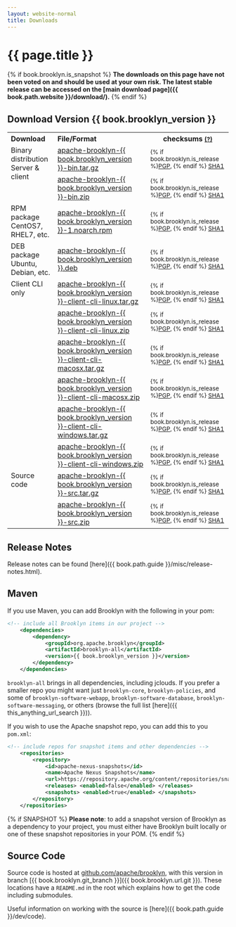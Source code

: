 ```yaml
---
layout: website-normal
title: Downloads
---
```

# {{ page.title }}


{% if book.brooklyn.is_snapshot %}
**The downloads on this page have not been voted on and should be used at your own risk.
The latest stable release can be accessed on the [main download page]({{ book.path.website }}/download/).**
{% endif %}


## Download Version {{ book.brooklyn_version }}

<table class="table">
  <tr>
	<th style='text-align:left'>Download</th>
	<th style='text-align:left'>File/Format</th>
	<th>checksums <small><a href="{{ book.path.website }}/download/verify.html" title='Instructions on verifying the integrity of your downloads.{% if book.brooklyn.is_snapshot %} May not be available for SNAPSHOT artifacts.{% endif %}'>(?)</a></small></th>
  </tr>
  <tr>
	<td style='text-align:left;vertical-align:top' rowspan='2'>Binary distribution<br />Server &amp; client</td>
	<td style='text-align:left'><a href='{{ book.brooklyn.download_prefix }}-bin.tar.gz' title='Download TGZ archive'>apache-brooklyn-{{ book.brooklyn_version }}-bin.tar.gz</a></td>
	<td ><small>
	  {% if book.brooklyn.is_release %}<a href='{{ book.brooklyn.hash_download_prefix }}-bin.tar.gz.asc'>PGP</a>, {% endif %}
	  <a href='{{ book.hash_brooklyn.download_prefix }}-bin.tar.gz.sha1'>SHA1</a></small></td>
  </tr>
  <tr>
	<td style='text-align:left'><a href='{{ book.brooklyn.download_prefix }}-bin.zip' title='Download ZIP archive'>apache-brooklyn-{{ book.brooklyn_version }}-bin.zip</a></td>
	<td><small>
	  {% if book.brooklyn.is_release %}<a href='{{ book.brooklyn.hash_download_prefix }}-bin.zip.asc'>PGP</a>, {% endif %}
	  <a href='{{ book.brooklyn.hash_download_prefix }}-bin.zip.sha1'>SHA1</a></small></td>
  </tr>
  <tr>
	<td style='text-align:left;vertical-align:top'>RPM package<br />CentOS7, RHEL7, etc.</td>
	<td style='text-align:left'><a href='{{ book.brooklyn.download_prefix }}-1.noarch.rpm' title='Download RPM package'>apache-brooklyn-{{ book.brooklyn_version }}-1.noarch.rpm</a></td>
	<td><small>
	  {% if book.brooklyn.is_release %}<a href='{{ book.brooklyn.hash_download_prefix }}-1.noarch.rpm.asc'>PGP</a>, {% endif %}
	  <a href='{{ book.brooklyn.hash_download_prefix }}-1.noarch.rpm.sha1'>SHA1</a></small></td>
  </tr>
  <tr>
	<td style='text-align:left;vertical-align:top'>DEB package<br />Ubuntu, Debian, etc.</td>
	<td style='text-align:left'><a href='{{ book.brooklyn.download_prefix }}.deb' title='Download DEB package'>apache-brooklyn-{{ book.brooklyn_version }}.deb</a></td>
	<td><small>
	  {% if book.brooklyn.is_release %}<a href='{{ book.brooklyn.hash_download_prefix }}.deb.asc'>PGP</a>, {% endif %}
	  <a href='{{ book.brooklyn.hash_download_prefix }}.deb.sha1'>SHA1</a></small></td>
  </tr>
  <tr>
	<td style='text-align:left;vertical-align:top' rowspan='6'>Client CLI only</td>
	<td style='text-align:left'><a href='{{ book.brooklyn.download_prefix }}-client-cli-linux.tar.gz' title='Download client CLI linux TGZ archive'>apache-brooklyn-{{ book.brooklyn_version }}-client-cli-linux.tar.gz</a></td>
	<td ><small>
	  {% if book.brooklyn.is_release %}<a href='{{ book.brooklyn.hash_download_prefix }}-client-cli-linux.tar.gz.asc'>PGP</a>, {% endif %}
	  <a href='{{ book.hash_brooklyn.download_prefix }}-client-cli-linux.tar.gz.sha1'>SHA1</a></small></td>
  </tr>
  <tr>
	<td style='text-align:left'><a href='{{ book.brooklyn.download_prefix }}-client-cli-linux.zip' title='Download client CLI linux ZIP archive'>apache-brooklyn-{{ book.brooklyn_version }}-client-cli-linux.zip</a></td>
	<td><small>
	  {% if book.brooklyn.is_release %}<a href='{{ book.brooklyn.hash_download_prefix }}-client-cli-linux.zip.asc'>PGP</a>, {% endif %}
	  <a href='{{ book.brooklyn.hash_download_prefix }}-client-cli-linux.zip.sha1'>SHA1</a></small></td>
  </tr>
  <tr>
	<td style='text-align:left'><a href='{{ book.brooklyn.download_prefix }}-client-cli-macosx.tar.gz' title='Download client CLI macosx TGZ archive'>apache-brooklyn-{{ book.brooklyn_version }}-client-cli-macosx.tar.gz</a></td>
	<td ><small>
	  {% if book.brooklyn.is_release %}<a href='{{ book.brooklyn.hash_download_prefix }}-client-cli-macosx.tar.gz.asc'>PGP</a>, {% endif %}
	  <a href='{{ book.hash_brooklyn.download_prefix }}-client-cli-macosx.tar.gz.sha1'>SHA1</a></small></td>
  </tr>
  <tr>
	<td style='text-align:left'><a href='{{ book.brooklyn.download_prefix }}-client-cli-macosx.zip' title='Download client CLI macosx ZIP archive'>apache-brooklyn-{{ book.brooklyn_version }}-client-cli-macosx.zip</a></td>
	<td><small>
	  {% if book.brooklyn.is_release %}<a href='{{ book.brooklyn.hash_download_prefix }}-client-cli-macosx.zip.asc'>PGP</a>, {% endif %}
	  <a href='{{ book.brooklyn.hash_download_prefix }}-client-cli-macosx.zip.sha1'>SHA1</a></small></td>
  </tr>
  <tr>
	<td style='text-align:left'><a href='{{ book.brooklyn.download_prefix }}-client-cli-windows.tar.gz' title='Download client CLI windows TGZ archive'>apache-brooklyn-{{ book.brooklyn_version }}-client-cli-windows.tar.gz</a></td>
	<td ><small>
	  {% if book.brooklyn.is_release %}<a href='{{ book.brooklyn.hash_download_prefix }}-client-cli-windows.tar.gz.asc'>PGP</a>, {% endif %}
	  <a href='{{ book.hash_brooklyn.download_prefix }}-client-cli-windows.tar.gz.sha1'>SHA1</a></small></td>
  </tr>
  <tr>
	<td style='text-align:left'><a href='{{ book.brooklyn.download_prefix }}-client-cli-windows.zip' title='Download client CLI windows ZIP archive'>apache-brooklyn-{{ book.brooklyn_version }}-client-cli-windows.zip</a></td>
	<td><small>
	  {% if book.brooklyn.is_release %}<a href='{{ book.brooklyn.hash_download_prefix }}-client-cli-windows.zip.asc'>PGP</a>, {% endif %}
	  <a href='{{ book.brooklyn.hash_download_prefix }}-client-cli-windows.zip.sha1'>SHA1</a></small></td>
  </tr>
  <tr>
	<td style='text-align:left;vertical-align:top' rowspan='2'>Source code</td>
	<td style='text-align:left'><a href='{{ book.brooklyn.download_prefix }}-src.tar.gz' title='Download source TGZ archive'>apache-brooklyn-{{ book.brooklyn_version }}-src.tar.gz</a></td>
	<td ><small>
	  {% if book.brooklyn.is_release %}<a href='{{ book.brooklyn.hash_download_prefix }}-src.tar.gz.asc'>PGP</a>, {% endif %}
	  <a href='{{ book.hash_brooklyn.download_prefix }}-src.tar.gz.sha1'>SHA1</a></small></td>
  </tr>
  <tr>
	<td style='text-align:left'><a href='{{ book.brooklyn.download_prefix }}-src.zip' title='Download source ZIP archive'>apache-brooklyn-{{ book.brooklyn_version }}-src.zip</a></td>
	<td><small>
	  {% if book.brooklyn.is_release %}<a href='{{ book.brooklyn.hash_download_prefix }}-src.zip.asc'>PGP</a>, {% endif %}
	  <a href='{{ book.brooklyn.hash_download_prefix }}-src.zip.sha1'>SHA1</a></small></td>
  </tr>
</table>


## Release Notes

Release notes can be found [here]({{ book.path.guide }}/misc/release-notes.html).

<a name="maven"></a>

## Maven

If you use Maven, you can add Brooklyn with the following in your pom:

<!-- the comment is included due to a jekyll/highlight bug which
     removes indentation on the first line in a highlight block;
     we want the actual XML indented so you can cut and paste into a pom.xml sensibly -->  
```xml
<!-- include all Brooklyn items in our project -->
    <dependencies>
        <dependency>
            <groupId>org.apache.brooklyn</groupId>
            <artifactId>brooklyn-all</artifactId>
            <version>{{ book.brooklyn_version }}</version>
        </dependency>
    </dependencies>
```

`brooklyn-all` brings in all dependencies, including jclouds.
If you prefer a smaller repo you might want just ``brooklyn-core``,  ``brooklyn-policies``, 
and some of ``brooklyn-software-webapp``,  ``brooklyn-software-database``, ``brooklyn-software-messaging``, or others
(browse the full list [here]({{ this_anything_url_search }})).

If you wish to use the Apache snapshot repo, you can add this to you `pom.xml`:

```xml
<!-- include repos for snapshot items and other dependencies -->
    <repositories>
        <repository>
            <id>apache-nexus-snapshots</id>
            <name>Apache Nexus Snapshots</name>
            <url>https://repository.apache.org/content/repositories/snapshots</url>
            <releases> <enabled>false</enabled> </releases>
            <snapshots> <enabled>true</enabled> </snapshots>
        </repository>
    </repositories>
```

{% if SNAPSHOT %}
**Please note**: to add a snapshot version of Brooklyn as a dependency to your project, 
you must either have Brooklyn built locally or one of these snapshot repositories in your POM.
{% endif %}


<a name="source"></a>

## Source Code

Source code is hosted at [github.com/apache/brooklyn](http://github.com/apache/brooklyn),
with this version in branch [{{ book.brooklyn.git_branch }}]({{ book.brooklyn.url.git }}).
These locations have a `README.md` in the root which explains how to get the code including
submodules.

Useful information on working with the source is [here]({{ book.path.guide }}/dev/code).
